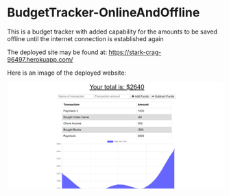 # BudgetTracker-OnlineAndOffline
This is a budget tracker with added capability for the amounts to be saved offline until the internet connection is established again

The deployed site may be found at: https://stark-crag-96497.herokuapp.com/

Here is an image of the deployed website: 

![Site Screenshot](/BudgetApp.png)
